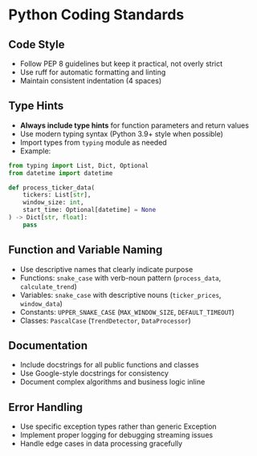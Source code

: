 # Python Coding Standards

## Code Style
- Follow PEP 8 guidelines but keep it practical, not overly strict
- Use ruff for automatic formatting and linting
- Maintain consistent indentation (4 spaces)

## Type Hints
- **Always include type hints** for function parameters and return values
- Use modern typing syntax (Python 3.9+ style when possible)
- Import types from `typing` module as needed
- Example:
```python
from typing import List, Dict, Optional
from datetime import datetime

def process_ticker_data(
    tickers: List[str], 
    window_size: int,
    start_time: Optional[datetime] = None
) -> Dict[str, float]:
    pass
```

## Function and Variable Naming
- Use descriptive names that clearly indicate purpose
- Functions: `snake_case` with verb-noun pattern (`process_data`, `calculate_trend`)
- Variables: `snake_case` with descriptive nouns (`ticker_prices`, `window_data`)
- Constants: `UPPER_SNAKE_CASE` (`MAX_WINDOW_SIZE`, `DEFAULT_TIMEOUT`)
- Classes: `PascalCase` (`TrendDetector`, `DataProcessor`)

## Documentation
- Include docstrings for all public functions and classes
- Use Google-style docstrings for consistency
- Document complex algorithms and business logic inline

## Error Handling
- Use specific exception types rather than generic Exception
- Implement proper logging for debugging streaming issues
- Handle edge cases in data processing gracefully